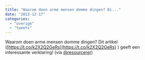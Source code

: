 ```yaml
---
title: "Waarom doen arme mensen domme dingen? Di..."
date: "2013-12-17"
categories: 
  - "overige"
  - "tweets"
---
```


Waarom doen arme mensen domme dingen? Dit artikel ([https://t.co/k2X2Q2GeRs](https://t.co/k2X2Q2GeRs) ) geeft een interessante verklaring! (via [@resourcerer](https://twitter.com/@resourcerer))
